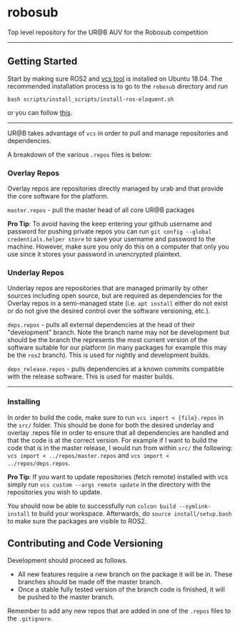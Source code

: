 # robosub

Top level repository for the UR@B AUV for the Robosub competition

***
## Getting Started
Start by making sure ROS2 and [vcs tool](https://github.com/dirk-thomas/vcstool) is installed on Ubuntu 18.04. The recommended installation process is to go to the `robosub` directory and run

    bash scripts/install_scripts/install-ros-eloquent.sh

or you can follow [this](https://index.ros.org/doc/ros2/Installation/Eloquent/Linux-Install-Debians/).
***
UR@B takes advantage of `vcs` in order to pull and manage repositories and dependencies. 

A breakdown of the various `.repos` files is below:
### Overlay Repos

Overlay repos are repositories directly managed by urab and that provide the core software for the platform.

`master.repos` - pull the master head of all core UR@B packages

**Pro Tip**: To avoid having the keep entering your github username and password for pushing private repos you can run `git config --global credentials.helper store`
to save your username and password to the machine. However, make sure you only do this on a computer that only you use since it stores your password in unencrypted plaintext.

### Underlay Repos

Underlay repos are repositories that are managed primarily by other sources including open source, but are
required as dependencies for the Overlay repos in a semi-managed state (i.e. `apt install` either do not exist or
do not give the desired control over the software versioning, etc.).

`deps.repos` - pulls all external dependencies at the head of their "development" branch.
Note the branch name may not be development but should be the branch the represents the most current
version of the software suitable for our platform (in many packages for example this may be the `ros2`
branch). This is used for nightly and development builds.

`deps_release.repos` - pulls dependencies at a known commits compatible with the release software.
This is used for master builds.
***

### Installing
In order to build the code, make sure to run `vcs import < {file}.repos` in the `src/` folder. This
should be done for both the desired underlay and overlay .repos file in order to ensure that all
dependencies are handled and that the code is at the correct version. For example if I want to build the
code that is in the master release, I would  run from within `src/` the following:
`vcs import < ../repos/master.repos` and `vcs import < ../repos/deps.repos`.

**Pro Tip**: If you want to update repositories (fetch remote) installed with vcs simply run `vcs custom --args remote update` in the
directory with the repositories you wish to update.

You should now be able to successfully run `colcon build --symlink-install` to build your workspace. Afterwards, do `source install/setup.bash` to make sure the packages are visible to ROS2.

## Contributing and Code Versioning
Development should proceed as follows.
- All new features require a new branch on the package it will be in. These branches should be made off the master branch.
- Once a stable fully tested version of the branch code is finished, it will be pushed to the master branch.

Remember to add any new repos that are added in one of the `.repos` files to the `.gitignore`.
